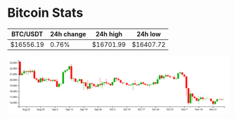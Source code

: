 # Bitcoin Stats

BTC/USDT|24h change|24h high|24h low|
|---|---|---|---|
|$16556.19|0.76%|$16701.99|$16407.72|

<img src="./chart.svg">
